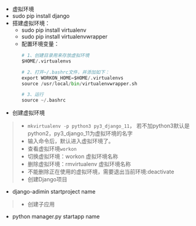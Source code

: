 - 虚拟环境
- sudo pip install django
- 搭建虚拟环境：
  - sudo pip install virtualenv
  - sudo pip install virtualenvwrapper
  - 配置环境变量：
    ```python
    # 1、创建目录用来存放虚拟环境
    $HOME/.virtualenvs
    
    # 2、打开~/.bashrc文件，并添加如下：
    export WORKON_HOME=$HOME/.virtualenvs
    source /usr/local/bin/virtualenvwrapper.sh
    
    # 3、运行
    source ~/.bashrc
    ```
- 创建虚拟环境
>- `mkvirtualenv -p python3 py3_django_11`， 若不加python3默认是python2，py3_django_11为虚拟环境的名字
>- 输入命令后，默认进入虚拟环境了。
>- 查看虚拟环境`workon`
>- 切换虚拟环境：workon 虚拟环境名称
>- 删除虚拟环境：rmvirtualenv 虚拟环境名称
>- 不能删除正在使用的虚拟环境，需要退出当前环境:deactivate
>- 创建Django项目
  - django-adimin startproject name
>- 创建子应用
  - python manager.py startapp name

